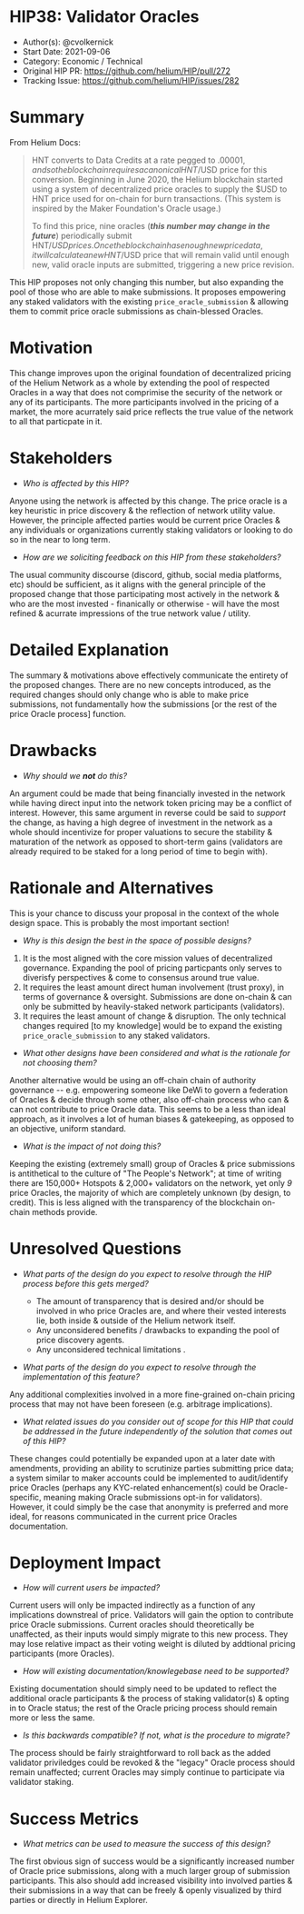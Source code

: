 # HIP38: Validator Oracles

- Author(s): @cvolkernick
- Start Date: 2021-09-06
- Category: Economic / Technical
- Original HIP PR: <https://github.com/helium/HIP/pull/272>
- Tracking Issue: <https://github.com/helium/HIP/issues/282>

# Summary

From Helium Docs:

> HNT converts to Data Credits at a rate pegged to
> $.00001 , and so the blockchain requires a canonical HNT/$USD price for this conversion. Beginning
> in June 2020, the Helium blockchain started using a system of decentralized price oracles to
> supply the $USD to HNT price used for on-chain for burn transactions. (This system is inspired by
> the Maker Foundation's Oracle usage.)
>
> To find this price, nine oracles (**_this number may change in the future_**) periodically submit
> HNT/$USD prices. Once the blockchain has enough new price data, it will calculate a new HNT/$USD
> price that will remain valid until enough new, valid oracle inputs are submitted, triggering a new
> price revision.

This HIP proposes not only changing this number, but also expanding the pool of those who are able
to make submissions. It proposes empowering any staked validators with the existing
`price_oracle_submission` & allowing them to commit price oracle submissions as chain-blessed
Oracles.

# Motivation

This change improves upon the original foundation of decentralized pricing of the Helium Network as
a whole by extending the pool of respected Oracles in a way that does not comprimise the security of
the network or any of its participants. The more participants involved in the pricing of a market,
the more acurrately said price reflects the true value of the network to all that particpate in it.

# Stakeholders

- _Who is affected by this HIP?_

Anyone using the network is affected by this change. The price oracle is a key heuristic in price
discovery & the reflection of network utility value. However, the principle affected parties would
be current price Oracles & any individuals or organizations currently staking validators or looking
to do so in the near to long term.

- _How are we soliciting feedback on this HIP from these stakeholders?_

The usual community discourse (discord, github, social media platforms, etc) should be sufficient,
as it aligns with the general principle of the proposed change that those participating most
actively in the network & who are the most invested - finanically or otherwise - will have the most
refined & acurrate impressions of the true network value / utility.

# Detailed Explanation

The summary & motivations above effectively communicate the entirety of the proposed changes. There
are no new concepts introduced, as the required changes should only change who is able to make price
submissions, not fundamentally how the submissions [or the rest of the price Oracle process]
function.

# Drawbacks

- _Why should we_ **_not_** _do this?_

An argument could be made that being financially invested in the network while having direct input
into the network token pricing may be a conflict of interest. However, this same argument in reverse
could be said to _support_ the change, as having a high degree of investment in the network as a
whole should incentivize for proper valuations to secure the stability & maturation of the network
as opposed to short-term gains (validators are already required to be staked for a long period of
time to begin with).

# Rationale and Alternatives

This is your chance to discuss your proposal in the context of the whole design space. This is
probably the most important section!

- _Why is this design the best in the space of possible designs?_

1. It is the most aligned with the core mission values of decentralized governance. Expanding the
   pool of pricing particpants only serves to diverisfy perspectives & come to consensus around true
   value.
2. It requires the least amount direct human involvement (trust proxy), in terms of governance &
   oversight. Submissions are done on-chain & can only be submitted by heavily-staked network
   participants (validators).
3. It requires the least amount of change & disruption. The only technical changes required [to my
   knowledge] would be to expand the existing `price_oracle_submission` to any staked validators.

- _What other designs have been considered and what is the rationale for not choosing them?_

Another alternative would be using an off-chain chain of authority governance -- e.g. empowering
someone like DeWi to govern a federation of Oracles & decide through some other, also off-chain
process who can & can not contribute to price Oracle data. This seems to be a less than ideal
approach, as it involves a lot of human biases & gatekeeping, as opposed to an objective, uniform
standard.

- _What is the impact of not doing this?_

Keeping the existing (extremely small) group of Oracles & price submissions is antithetical to the
culture of "The People's Network"; at time of writing there are 150,000+ Hotspots & 2,000+
validators on the network, yet only _9_ price Oracles, the majority of which are completely unknown
(by design, to credit). This is less aligned with the transparency of the blockchain on-chain
methods provide.

# Unresolved Questions

- _What parts of the design do you expect to resolve through the HIP process before this gets
  merged?_

  - The amount of transparency that is desired and/or should be involved in who price Oracles are,
    and where their vested interests lie, both inside & outside of the Helium network itself.
  - Any unconsidered benefits / drawbacks to expanding the pool of price discovery agents.
  - Any unconsidered technical limitations .

- _What parts of the design do you expect to resolve through the implementation of this feature?_

Any additional complexities involved in a more fine-grained on-chain pricing process that may not
have been foreseen (e.g. arbitrage implications).

- _What related issues do you consider out of scope for this HIP that could be addressed in the
  future independently of the solution that comes out of this HIP?_

These changes could potentially be expanded upon at a later date with amendments, providing an
ability to scrutinize parties submitting price data; a system similar to maker accounts could be
implemented to audit/identify price Oracles (perhaps any KYC-related enhancement(s) could be
Oracle-specific, meaning making Oracle submissions opt-in for validators). However, it could simply
be the case that anonymity is preferred and more ideal, for reasons communicated in the current
price Oracles documentation.

# Deployment Impact

- _How will current users be impacted?_

Current users will only be impacted indirectly as a function of any implications downstreal of
price. Validators will gain the option to contribute price Oracle submissions. Current oracles
should theoretically be unaffected, as their inputs would simply migrate to this new process. They
may lose relative impact as their voting weight is diluted by addtional pricing participants (more
Oracles).

- _How will existing documentation/knowlegebase need to be supported?_

Existing documentation should simply need to be updated to reflect the additional oracle
participants & the process of staking validator(s) & opting in to Oracle status; the rest of the
Oracle pricing process should remain more or less the same.

- _Is this backwards compatible? If not, what is the procedure to migrate?_

The process should be fairly straightforward to roll back as the added validator priviledges could
be revoked & the "legacy" Oracle process should remain unaffected; current Oracles may simply
continue to participate via validator staking.

# Success Metrics

- _What metrics can be used to measure the success of this design?_

The first obvious sign of success would be a significantly increased number of Oracle price
submissions, along with a much larger group of submission participants. This also should add
increased visibility into involved parties & their submissions in a way that can be freely & openly
visualized by third parties or directly in Helium Explorer.
